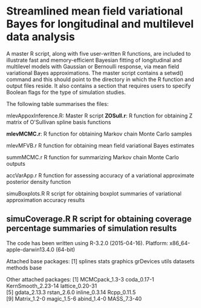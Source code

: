 Streamlined mean field variational Bayes for longitudinal and multilevel data analysis
==============

A master R script, along with five user-written R functions, are included 
to illustrate fast and memory-efficient Bayesian fitting of longitudinal 
and multilevel models with Gaussian or Bernoulli response, via mean field 
variational Bayes approximations. The master script contains a setwd() 
command and this should point to the directory in which the R function 
and output files reside. It also contains a section that requires users
to specify Boolean flags for the type of simulation studies.

The following table summarises the files:

mlevAppoxInference.R: Master R script
**ZOSull.r**:         R function for obtaining Z matrix of O'Sullivan spline basis functions

**mlevMCMC.r**:       R function for obtaining Markov chain Monte Carlo samples 

mlevMFVB.r             R function for obtaining mean field variational 
                       Bayes estimates
  
summMCMC.r             R function for summarizing Markov chain Monte 
                       Carlo outputs

accVarApp.r            R function for assessing accuracy of a 
                       variational approximate posterior density 
                       function

simuBoxplots.R         R script for obtaining boxplot summaries of 
                       variational approximation accuracy results

simuCoverage.R         R script for obtaining coverage percentage 
                       summaries of simulation results
--------------------------------------------------------------------

The code has been written using R-3.2.0 (2015-04-16).
Platform: x86_64-apple-darwin13.4.0 (64-bit)

Attached base packages:
[1] splines stats graphics grDevices utils datasets methods base     

Other attached packages:
[1] MCMCpack_1.3-3   coda_0.17-1   KernSmooth_2.23-14   lattice_0.20-31   
[5] gdata_2.13.3     rstan_2.6.0   inline_0.3.14        Rcpp_0.11.5       
[9] Matrix_1.2-0     magic_1.5-6   abind_1.4-0          MASS_7.3-40       



